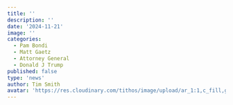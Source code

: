 ```yaml
---
title: ''
description: ''
date: '2024-11-21'
image: ''
categories:
  - Pam Bondi
  - Matt Gaetz
  - Attorney General
  - Donald J Trump
published: false
type: 'news'
author: Tim Smith
avatar: 'https://res.cloudinary.com/tithos/image/upload/ar_1:1,c_fill,g_auto,q_auto:eco,r_max,w_100/v1703907649/me_f8wxaa.avif'
---
```


<script>
  import { ExternalLink, Image } from '../lib';
</script>

##

<Image
  src=''
  alt=''
/>
